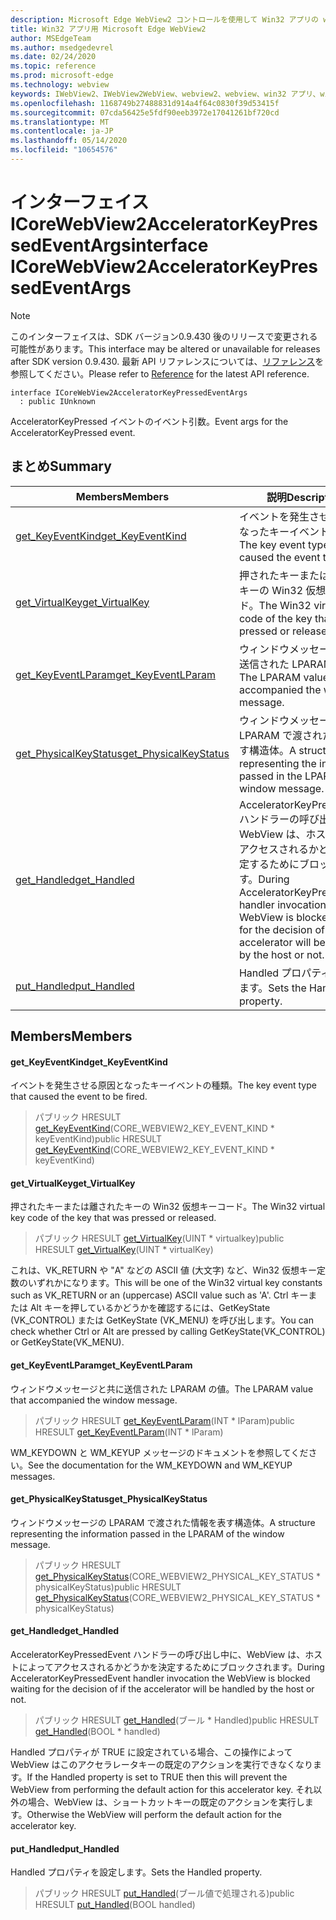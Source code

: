```yaml
---
description: Microsoft Edge WebView2 コントロールを使用して Win32 アプリの web コンテンツをホストする
title: Win32 アプリ用 Microsoft Edge WebView2
author: MSEdgeTeam
ms.author: msedgedevrel
ms.date: 02/24/2020
ms.topic: reference
ms.prod: microsoft-edge
ms.technology: webview
keywords: IWebView2、IWebView2WebView、webview2、webview、win32 アプリ、win32、edge、ICoreWebView2、ICoreWebView2Host、browser control、edge html
ms.openlocfilehash: 1168749b27488831d914a4f64c0830f39d53415f
ms.sourcegitcommit: 07cda56425e5fdf90eeb3972e17041261bf720cd
ms.translationtype: MT
ms.contentlocale: ja-JP
ms.lasthandoff: 05/14/2020
ms.locfileid: "10654576"
---
```

# <span data-ttu-id="db3e2-104">インターフェイス ICoreWebView2AcceleratorKeyPressedEventArgs</span><span class="sxs-lookup"><span data-stu-id="db3e2-104">interface ICoreWebView2AcceleratorKeyPressedEventArgs</span></span> 

> [!NOTE]
> <span data-ttu-id="db3e2-105">このインターフェイスは、SDK バージョン0.9.430 後のリリースで変更される可能性があります。</span><span class="sxs-lookup"><span data-stu-id="db3e2-105">This interface may be altered or unavailable for releases after SDK version 0.9.430.</span></span> <span data-ttu-id="db3e2-106">最新 API リファレンスについては、[リファレンス](../../../webview2-api-reference.md)を参照してください。</span><span class="sxs-lookup"><span data-stu-id="db3e2-106">Please refer to [Reference](../../../webview2-api-reference.md) for the latest API reference.</span></span>

```
interface ICoreWebView2AcceleratorKeyPressedEventArgs
  : public IUnknown
```

<span data-ttu-id="db3e2-107">AcceleratorKeyPressed イベントのイベント引数。</span><span class="sxs-lookup"><span data-stu-id="db3e2-107">Event args for the AcceleratorKeyPressed event.</span></span>

## <span data-ttu-id="db3e2-108">まとめ</span><span class="sxs-lookup"><span data-stu-id="db3e2-108">Summary</span></span>

 <span data-ttu-id="db3e2-109">Members</span><span class="sxs-lookup"><span data-stu-id="db3e2-109">Members</span></span>                        | <span data-ttu-id="db3e2-110">説明</span><span class="sxs-lookup"><span data-stu-id="db3e2-110">Descriptions</span></span>
--------------------------------|---------------------------------------------
[<span data-ttu-id="db3e2-111">get_KeyEventKind</span><span class="sxs-lookup"><span data-stu-id="db3e2-111">get_KeyEventKind</span></span>](#get_keyeventkind) | <span data-ttu-id="db3e2-112">イベントを発生させる原因となったキーイベントの種類。</span><span class="sxs-lookup"><span data-stu-id="db3e2-112">The key event type that caused the event to be fired.</span></span>
[<span data-ttu-id="db3e2-113">get_VirtualKey</span><span class="sxs-lookup"><span data-stu-id="db3e2-113">get_VirtualKey</span></span>](#get_virtualkey) | <span data-ttu-id="db3e2-114">押されたキーまたは離されたキーの Win32 仮想キーコード。</span><span class="sxs-lookup"><span data-stu-id="db3e2-114">The Win32 virtual key code of the key that was pressed or released.</span></span>
[<span data-ttu-id="db3e2-115">get_KeyEventLParam</span><span class="sxs-lookup"><span data-stu-id="db3e2-115">get_KeyEventLParam</span></span>](#get_keyeventlparam) | <span data-ttu-id="db3e2-116">ウィンドウメッセージと共に送信された LPARAM の値。</span><span class="sxs-lookup"><span data-stu-id="db3e2-116">The LPARAM value that accompanied the window message.</span></span>
[<span data-ttu-id="db3e2-117">get_PhysicalKeyStatus</span><span class="sxs-lookup"><span data-stu-id="db3e2-117">get_PhysicalKeyStatus</span></span>](#get_physicalkeystatus) | <span data-ttu-id="db3e2-118">ウィンドウメッセージの LPARAM で渡された情報を表す構造体。</span><span class="sxs-lookup"><span data-stu-id="db3e2-118">A structure representing the information passed in the LPARAM of the window message.</span></span>
[<span data-ttu-id="db3e2-119">get_Handled</span><span class="sxs-lookup"><span data-stu-id="db3e2-119">get_Handled</span></span>](#get_handled) | <span data-ttu-id="db3e2-120">AcceleratorKeyPressedEvent ハンドラーの呼び出し中に、WebView は、ホストによってアクセスされるかどうかを決定するためにブロックされます。</span><span class="sxs-lookup"><span data-stu-id="db3e2-120">During AcceleratorKeyPressedEvent handler invocation the WebView is blocked waiting for the decision of if the accelerator will be handled by the host or not.</span></span>
[<span data-ttu-id="db3e2-121">put_Handled</span><span class="sxs-lookup"><span data-stu-id="db3e2-121">put_Handled</span></span>](#put_handled) | <span data-ttu-id="db3e2-122">Handled プロパティを設定します。</span><span class="sxs-lookup"><span data-stu-id="db3e2-122">Sets the Handled property.</span></span>

## <span data-ttu-id="db3e2-123">Members</span><span class="sxs-lookup"><span data-stu-id="db3e2-123">Members</span></span>

#### <span data-ttu-id="db3e2-124">get_KeyEventKind</span><span class="sxs-lookup"><span data-stu-id="db3e2-124">get_KeyEventKind</span></span> 

<span data-ttu-id="db3e2-125">イベントを発生させる原因となったキーイベントの種類。</span><span class="sxs-lookup"><span data-stu-id="db3e2-125">The key event type that caused the event to be fired.</span></span>

> <span data-ttu-id="db3e2-126">パブリック HRESULT [get_KeyEventKind](#get_keyeventkind)(CORE_WEBVIEW2_KEY_EVENT_KIND \* keyEventKind)</span><span class="sxs-lookup"><span data-stu-id="db3e2-126">public HRESULT [get_KeyEventKind](#get_keyeventkind)(CORE_WEBVIEW2_KEY_EVENT_KIND \* keyEventKind)</span></span>

#### <span data-ttu-id="db3e2-127">get_VirtualKey</span><span class="sxs-lookup"><span data-stu-id="db3e2-127">get_VirtualKey</span></span> 

<span data-ttu-id="db3e2-128">押されたキーまたは離されたキーの Win32 仮想キーコード。</span><span class="sxs-lookup"><span data-stu-id="db3e2-128">The Win32 virtual key code of the key that was pressed or released.</span></span>

> <span data-ttu-id="db3e2-129">パブリック HRESULT [get_VirtualKey](#get_virtualkey)(UINT \* virtualkey)</span><span class="sxs-lookup"><span data-stu-id="db3e2-129">public HRESULT [get_VirtualKey](#get_virtualkey)(UINT \* virtualKey)</span></span>

<span data-ttu-id="db3e2-130">これは、VK_RETURN や "A" などの ASCII 値 (大文字) など、Win32 仮想キー定数のいずれかになります。</span><span class="sxs-lookup"><span data-stu-id="db3e2-130">This will be one of the Win32 virtual key constants such as VK_RETURN or an (uppercase) ASCII value such as 'A'.</span></span> <span data-ttu-id="db3e2-131">Ctrl キーまたは Alt キーを押しているかどうかを確認するには、GetKeyState (VK_CONTROL) または GetKeyState (VK_MENU) を呼び出します。</span><span class="sxs-lookup"><span data-stu-id="db3e2-131">You can check whether Ctrl or Alt are pressed by calling GetKeyState(VK_CONTROL) or GetKeyState(VK_MENU).</span></span>

#### <span data-ttu-id="db3e2-132">get_KeyEventLParam</span><span class="sxs-lookup"><span data-stu-id="db3e2-132">get_KeyEventLParam</span></span> 

<span data-ttu-id="db3e2-133">ウィンドウメッセージと共に送信された LPARAM の値。</span><span class="sxs-lookup"><span data-stu-id="db3e2-133">The LPARAM value that accompanied the window message.</span></span>

> <span data-ttu-id="db3e2-134">パブリック HRESULT [get_KeyEventLParam](#get_keyeventlparam)(INT \* lParam)</span><span class="sxs-lookup"><span data-stu-id="db3e2-134">public HRESULT [get_KeyEventLParam](#get_keyeventlparam)(INT \* lParam)</span></span>

<span data-ttu-id="db3e2-135">WM_KEYDOWN と WM_KEYUP メッセージのドキュメントを参照してください。</span><span class="sxs-lookup"><span data-stu-id="db3e2-135">See the documentation for the WM_KEYDOWN and WM_KEYUP messages.</span></span>

#### <span data-ttu-id="db3e2-136">get_PhysicalKeyStatus</span><span class="sxs-lookup"><span data-stu-id="db3e2-136">get_PhysicalKeyStatus</span></span> 

<span data-ttu-id="db3e2-137">ウィンドウメッセージの LPARAM で渡された情報を表す構造体。</span><span class="sxs-lookup"><span data-stu-id="db3e2-137">A structure representing the information passed in the LPARAM of the window message.</span></span>

> <span data-ttu-id="db3e2-138">パブリック HRESULT [get_PhysicalKeyStatus](#get_physicalkeystatus)(CORE_WEBVIEW2_PHYSICAL_KEY_STATUS \* physicalKeyStatus)</span><span class="sxs-lookup"><span data-stu-id="db3e2-138">public HRESULT [get_PhysicalKeyStatus](#get_physicalkeystatus)(CORE_WEBVIEW2_PHYSICAL_KEY_STATUS \* physicalKeyStatus)</span></span>

#### <span data-ttu-id="db3e2-139">get_Handled</span><span class="sxs-lookup"><span data-stu-id="db3e2-139">get_Handled</span></span> 

<span data-ttu-id="db3e2-140">AcceleratorKeyPressedEvent ハンドラーの呼び出し中に、WebView は、ホストによってアクセスされるかどうかを決定するためにブロックされます。</span><span class="sxs-lookup"><span data-stu-id="db3e2-140">During AcceleratorKeyPressedEvent handler invocation the WebView is blocked waiting for the decision of if the accelerator will be handled by the host or not.</span></span>

> <span data-ttu-id="db3e2-141">パブリック HRESULT [get_Handled](#get_handled)(ブール \* Handled)</span><span class="sxs-lookup"><span data-stu-id="db3e2-141">public HRESULT [get_Handled](#get_handled)(BOOL \* handled)</span></span>

<span data-ttu-id="db3e2-142">Handled プロパティが TRUE に設定されている場合、この操作によって WebView はこのアクセラレータキーの既定のアクションを実行できなくなります。</span><span class="sxs-lookup"><span data-stu-id="db3e2-142">If the Handled property is set to TRUE then this will prevent the WebView from performing the default action for this accelerator key.</span></span> <span data-ttu-id="db3e2-143">それ以外の場合、WebView は、ショートカットキーの既定のアクションを実行します。</span><span class="sxs-lookup"><span data-stu-id="db3e2-143">Otherwise the WebView will perform the default action for the accelerator key.</span></span>

#### <span data-ttu-id="db3e2-144">put_Handled</span><span class="sxs-lookup"><span data-stu-id="db3e2-144">put_Handled</span></span> 

<span data-ttu-id="db3e2-145">Handled プロパティを設定します。</span><span class="sxs-lookup"><span data-stu-id="db3e2-145">Sets the Handled property.</span></span>

> <span data-ttu-id="db3e2-146">パブリック HRESULT [put_Handled](#put_handled)(ブール値で処理される)</span><span class="sxs-lookup"><span data-stu-id="db3e2-146">public HRESULT [put_Handled](#put_handled)(BOOL handled)</span></span>

